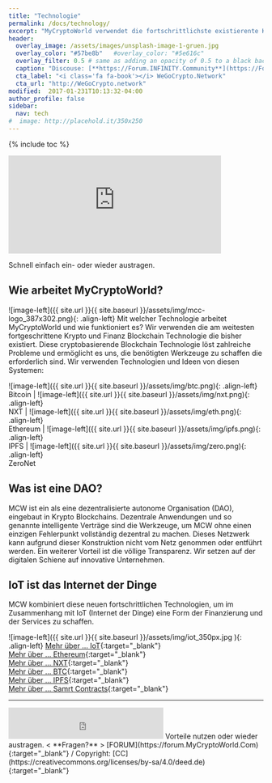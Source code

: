 ```yaml
---
title: "Technologie"
permalink: /docs/technology/
excerpt: "MyCryptoWorld verwendet die fortschrittlichste existierente Krypto- und Finanz-Blockchain-Technologie. "
header:
  overlay_image: /assets/images/unsplash-image-1-gruen.jpg
  overlay_color: "#57be8b"   #overlay_color: "#5e616c"
  overlay_filter: 0.5 # same as adding an opacity of 0.5 to a black background
  caption: "Discouse: [**https://Forum.INFINITY.Community**](https://Forum.INFINITY.Community){:target='_blank'}"
  cta_label: "<i class='fa fa-book'></i> WeGoCrypto.Network"
  cta_url: "http://WeGoCrypto.network"
modified:  2017-01-231T10:13:32-04:00
author_profile: false
sidebar:
  nav: tech
#  image: http://placehold.it/350x250
---
```

{% include toc %}

<iframe class="ktv2" src="https://klicktipp.s3.amazonaws.com/userimages/27858/forms/59923/1dw3zmpxz8zed59.html" 
style="position:relative;display:inline-block;border:none;background:transparent none no-repeat scroll 0 0;margin:0;" width="420" height="194" scrolling="no"></iframe>

Schnell einfach ein- oder wieder austragen.

## Wie arbeitet MyCryptoWorld?

![image-left]({{ site.url }}{{ site.baseurl }}/assets/img/mcc-logo_387x302.png){: .align-left} Mit welcher Technologie arbeitet MyCryptoWorld und wie funktioniert es? Wir verwenden die am weitesten fortgeschrittene Krypto und Finanz Blockchain Technologie die bisher existiert. Diese cryptobasierende Blockchain Technologie löst zahlreiche Probleme und ermöglicht es uns, die benötigten Werkzeuge zu schaffen die erforderlich sind. Wir verwenden Technologien und Ideen von diesen Systemen:

![image-left]({{ site.url }}{{ site.baseurl }}/assets/img/btc.png){: .align-left} <br>Bitcoin | ![image-left]({{ site.url }}{{ site.baseurl }}/assets/img/nxt.png){: .align-left} <br>NXT | ![image-left]({{ site.url }}{{ site.baseurl }}/assets/img/eth.png){: .align-left} <br>Ethereum | ![image-left]({{ site.url }}{{ site.baseurl }}/assets/img/ipfs.png){: .align-left} <br>IPFS | ![image-left]({{ site.url }}{{ site.baseurl }}/assets/img/zero.png){: .align-left} <br>ZeroNet

## Was ist eine DAO?
MCW ist ein als eine dezentralisierte autonome Organisation (DAO), eingebaut in Krypto Blockchains. Dezentrale Anwendungen und so genannte intelligente Verträge sind die Werkzeuge, um MCW ohne einen einzigen Fehlerpunkt vollständig dezentral zu machen. Dieses Netzwerk kann aufgrund dieser Konstruktion nicht vom Netz genommen oder entführt werden. Ein weiterer Vorteil ist die völlige Transparenz. Wir setzen auf der digitalen Schiene auf innovative Unternehmen.

## IoT ist das Internet der Dinge
MCW kombiniert diese neuen fortschrittlichen Technologien, um im Zusammenhang mit IoT (Internet der Dinge) eine Form der Finanzierung und der Services zu schaffen.

![image-left]({{ site.url }}{{ site.baseurl }}/assets/img/iot_350px.jpg
){: .align-left}
[Mehr über ... IoT](https://en.wikipedia.org/wiki/Internet_of_Things){:target="_blank"}<br>
[Mehr über ... Ethereum](https://en.wikipedia.org/wiki/Ethereum){:target="_blank"}<br>
[Mehr über ... NXT](https://en.wikipedia.org/wiki/Nxt){:target="_blank"}<br>
[Mehr über ... BTC](http://en.wikipedia.org/wiki/Bitcoin){:target="_blank"}<br>
[Mehr über ... IPFS](https://en.wikipedia.org/wiki/InterPlanetary_File_System){:target="_blank"}<br>
[Mehr über ... Samrt Contracts](https://en.wikipedia.org/wiki/Smart_contract){:target="_blank"}<br>

---
<iframe class="ktv2" src="https://klicktipp.s3.amazonaws.com/userimages/27858/forms/59928/1dw8zmpxz8z84a3.html"
style="position:relative;display:inline-block;border:none;background:transparent none no-repeat scroll 0 0;margin:0;" width="306" height="62" scrolling="no"></iframe>
Vorteile nutzen oder wieder austragen.  < **Fragen?** > [FORUM](https://forum.MyCryptoWorld.Com){:target="_blank"} / Copyright: [CC](https://creativecommons.org/licenses/by-sa/4.0/deed.de){:target="_blank"}

